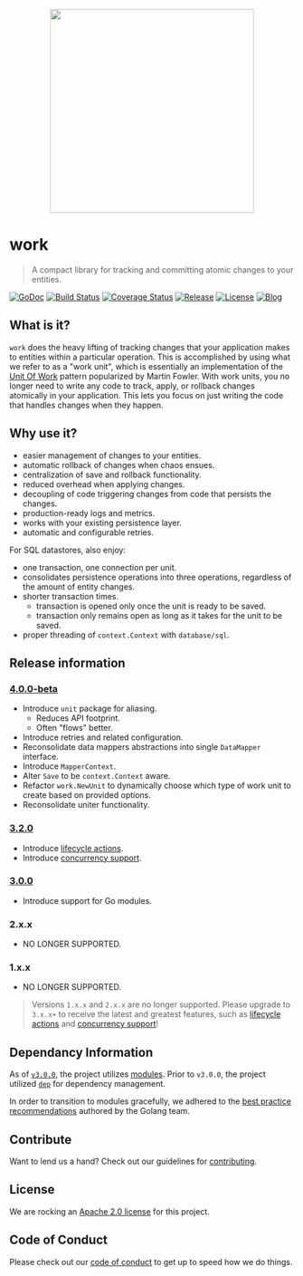 <p align="center"><img src="https://user-images.githubusercontent.com/5921929/73911149-1dad9280-4866-11ea-8818-fed1cd49e8b1.png" width="360"></p>

# work
> A compact library for tracking and committing atomic changes to your entities.

[![GoDoc][doc-img]][doc] [![Build Status][ci-img]][ci]
[![Coverage Status][coverage-img]][coverage] [![Release][release-img]][release]
[![License][license-img]][license] [![Blog][blog-img]][blog]

## What is it?

`work` does the heavy lifting of tracking changes that your application makes
to entities within a particular operation. This is accomplished by using what we
refer to as a "work unit", which is essentially an implementation of the
[Unit Of Work][uow] pattern popularized by Martin Fowler. With work units,
you no longer need to write any code to track, apply, or rollback changes
atomically in your application. This lets you focus on just writing the code
that handles changes when they happen.

## Why use it?

- easier management of changes to your entities.
- automatic rollback of changes when chaos ensues.
- centralization of save and rollback functionality.
- reduced overhead when applying changes.
- decoupling of code triggering changes from code that persists the changes.
- production-ready logs and metrics.
- works with your existing persistence layer.
- automatic and configurable retries.

For SQL datastores, also enjoy:

- one transaction, one connection per unit.
- consolidates persistence operations into three operations, regardless of
  the amount of entity changes.
- shorter transaction times.
  - transaction is opened only once the unit is ready to be saved.
  - transaction only remains open as long as it takes for the unit to be saved.
- proper threading of `context.Context` with `database/sql`.

## Release information

### [4.0.0-beta][v4.0.0-beta]

- Introduce `unit` package for aliasing.
  - Reduces API footprint.
  - Often "flows" better.
- Introduce retries and related configuration.
- Reconsolidate data mappers abstractions into single `DataMapper` interface.
- Introduce `MapperContext`.
- Alter `Save` to be `context.Context` aware.
- Refactor `work.NewUnit` to dynamically choose which type of work unit to
  create based on provided options.
- Reconsolidate uniter functionality.

### [3.2.0][v3.2.0]

- Introduce [lifecycle actions][actions-pr].
- Introduce [concurrency support][concurrency-pr].

### [3.0.0][v3.0.0]

- Introduce support for Go modules.

### 2.x.x

- NO LONGER SUPPORTED.

### 1.x.x

- NO LONGER SUPPORTED.

> Versions `1.x.x` and `2.x.x` are no longer supported. Please upgrade to
`3.x.x+` to receive the latest and greatest features, such as
[lifecycle actions][actions-pr] and [concurrency support][concurrency-pr]!

## Dependancy Information

As of [`v3.0.0`][modules-release], the project utilizes [modules][modules-doc].
Prior to `v3.0.0`, the project utilized [`dep`][dep] for dependency management.

In order to transition to modules gracefully, we adhered to the
[best practice recommendations][modules-wiki] authored by the Golang team.

## Contribute

Want to lend us a hand? Check out our guidelines for
[contributing][contributing].

## License

We are rocking an [Apache 2.0 license][apache-license] for this project.

## Code of Conduct

Please check out our [code of conduct][code-of-conduct] to get up to speed
how we do things.

[uow]: https://martinfowler.com/eaaCatalog/unitOfWork.html
[modules-doc]: https://golang.org/doc/go1.11#modules
[modules-wiki]: https://github.com/golang/go/wiki/Modules#releasing-modules-v2-or-higher
[modules-release]: https://github.com/freerware/work/releases/tag/v3.0.0
[dep]: https://golang.github.io/dep/
[contributing]: https://github.com/freerware/work/blob/master/CONTRIBUTING.md
[apache-license]: https://github.com/freerware/work/blob/master/LICENSE.txt
[code-of-conduct]: https://github.com/freerware/work/blob/master/CODE_OF_CONDUCT.md
[concurrency-pr]: https://github.com/freerware/work/pull/35
[actions-pr]: https://github.com/freerware/work/pull/30
[doc-img]: https://pkg.go.dev/badge/github.com/freerware/work/v4.svg
[doc]: https://pkg.go.dev/github.com/freerware/work/v4
[ci-img]: https://github.com/freerware/work/actions/workflows/ci.yaml/badge.svg?branch=master
[ci]: https://github.com/freerware/work/actions/workflows/ci.yaml
[coverage-img]: https://codecov.io/gh/freerware/work/branch/master/graph/badge.svg?token=W5YH9TPP3C
[coverage]: https://codecov.io/gh/freerware/work
[license]: https://opensource.org/licenses/Apache-2.0
[license-img]: https://img.shields.io/badge/License-Apache%202.0-blue.svg
[release]: https://github.com/freerware/work/releases
[release-img]: https://img.shields.io/github/tag/freerware/work.svg?label=version
[blog]: https://medium.com/@freerjm/work-units-ec2da48cf574
[blog-img]: https://img.shields.io/badge/blog-medium-lightgrey
[v3.2.0]: https://github.com/freerware/work/releases/tag/v3.2.0
[v3.0.0]: https://github.com/freerware/work/releases/tag/v3.0.0
[v4.0.0-beta]: https://github.com/freerware/work/releases/tag/v4.0.0-beta
